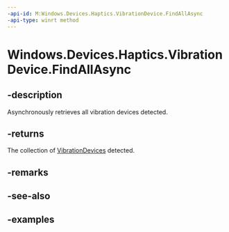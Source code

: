 ```yaml
---
-api-id: M:Windows.Devices.Haptics.VibrationDevice.FindAllAsync
-api-type: winrt method
---
```


<!-- Method syntax.
public IAsyncOperation<VibrationDevice>> VibrationDevice.FindAllAsync()
-->

# Windows.Devices.Haptics.VibrationDevice.FindAllAsync

## -description
Asynchronously retrieves all vibration devices detected.

## -returns
The collection of [VibrationDevices](vibrationdevice.md) detected.

## -remarks

## -see-also

## -examples

